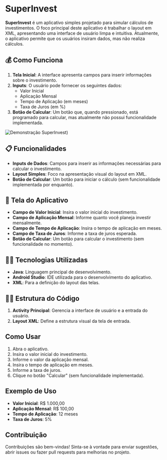 # SuperInvest

**SuperInvest** é um aplicativo simples projetado para simular cálculos de investimentos. O foco principal deste aplicativo é trabalhar o layout em XML, apresentando uma interface de usuário limpa e intuitiva. Atualmente, o aplicativo permite que os usuários insiram dados, mas não realiza cálculos.

## 💰 Como Funciona

1. **Tela Inicial**: A interface apresenta campos para inserir informações sobre o investimento.
2. **Inputs**: O usuário pode fornecer os seguintes dados:
   - Valor Inicial
   - Aplicação Mensal
   - Tempo de Aplicação (em meses)
   - Taxa de Juros (em %)
3. **Botão de Calcular**: Um botão que, quando pressionado, está programado para calcular, mas atualmente não possui funcionalidade implementada.

![Demonstração SuperInvest](https://imgur.com/a/tlnkzjM))


## 📋 Funcionalidades

- **Inputs de Dados**: Campos para inserir as informações necessárias para calcular o investimento.
- **Layout Simples**: Foco na apresentação visual do layout em XML.
- **Botão de Calcular**: Um botão para iniciar o cálculo (sem funcionalidade implementada por enquanto).

## 📱 Tela do Aplicativo

- **Campo de Valor Inicial**: Insira o valor inicial do investimento.
- **Campo de Aplicação Mensal**: Informe quanto você planeja investir mensalmente.
- **Campo de Tempo de Aplicação**: Insira o tempo de aplicação em meses.
- **Campo de Taxa de Juros**: Informe a taxa de juros esperada.
- **Botão de Calcular**: Um botão para calcular o investimento (sem funcionalidade no momento).

## 👨‍💻 Tecnologias Utilizadas

- **Java**: Linguagem principal de desenvolvimento.
- **Android Studio**: IDE utilizada para o desenvolvimento do aplicativo.
- **XML**: Para a definição do layout das telas.

## 👨‍💻 Estrutura do Código

1. **Activity Principal**: Gerencia a interface de usuário e a entrada do usuário.
2. **Layout XML**: Define a estrutura visual da tela de entrada.

## Como Usar

1. Abra o aplicativo.
2. Insira o valor inicial do investimento.
3. Informe o valor da aplicação mensal.
4. Insira o tempo de aplicação em meses.
5. Informe a taxa de juros.
6. Clique no botão "Calcular" (sem funcionalidade implementada).

## Exemplo de Uso

- **Valor Inicial**: R$ 1.000,00
- **Aplicação Mensal**: R$ 100,00
- **Tempo de Aplicação**: 12 meses
- **Taxa de Juros**: 5%

## Contribuição

Contribuições são bem-vindas! Sinta-se à vontade para enviar sugestões, abrir issues ou fazer pull requests para melhorias no projeto.
